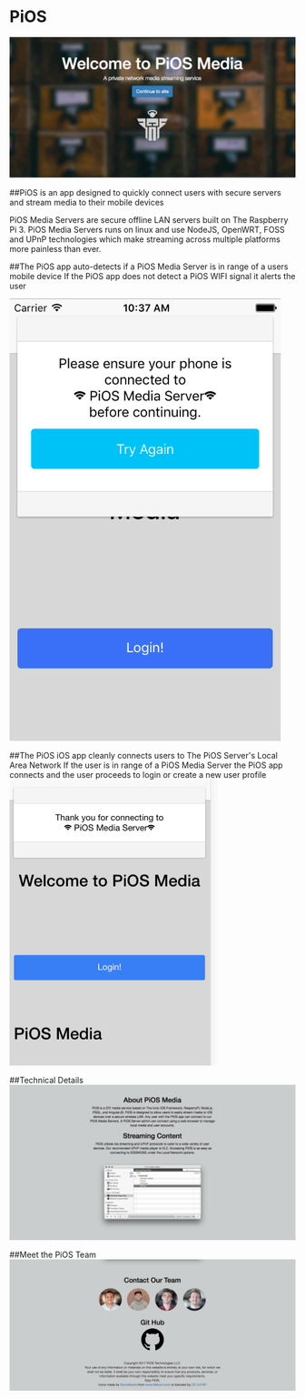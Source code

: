 # PiOS
![ScreenShot](readmeMedia/piostitle.png?raw=true "Title")

##PiOS is an app designed to quickly connect users with secure servers and stream media to their mobile devices

PiOS Media Servers are secure offline LAN servers built on The Raspberry Pi 3.
PiOS Media Servers runs on linux and use NodeJS, OpenWRT, FOSS and UPnP technologies which make streaming across multiple platforms more painless than ever.

##The PiOS app auto-detects if a PiOS Media Server is in range of a users mobile device
If the PiOS app does not detect a PiOS WIFI signal it alerts the user

![ScreenShot](readmeMedia/networkfail.png?raw=true "Title")



##The PiOS iOS app cleanly connects users to The PiOS Server's Local Area Network
If the user is in range of a PiOS Media Server the PiOS app connects and the user proceeds to login or create a new user profile  
![ScreenShot](readmeMedia/networkyes.png?raw=true "Title")

##Technical Details
![ScreenShot](readmeMedia/about.png?raw=true "Title")

##Meet the PiOS Team
![ScreenShot](readmeMedia/team.png?raw=true "Title")
